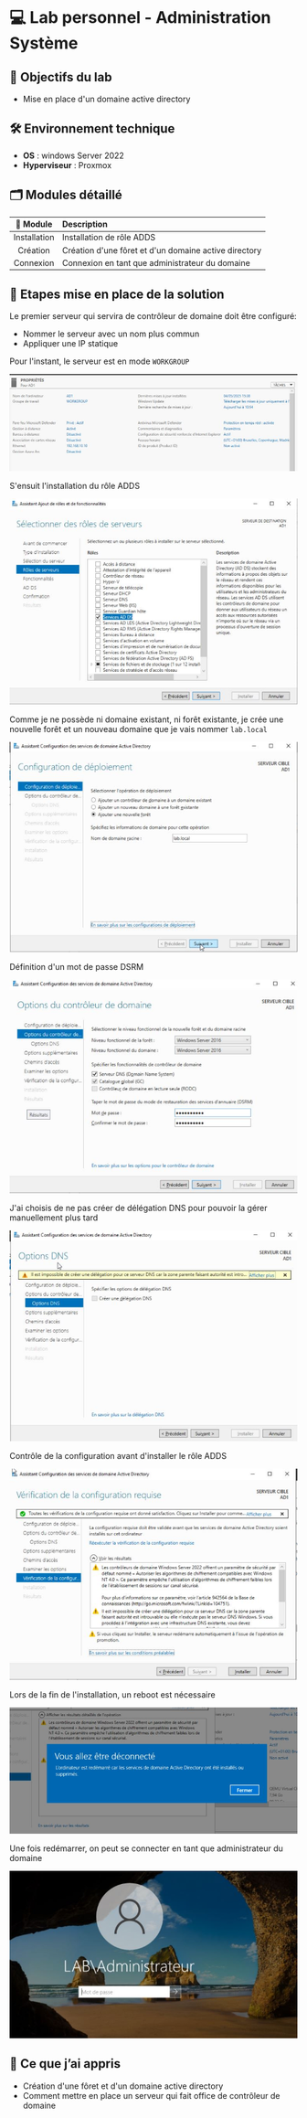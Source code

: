 # 💻 Lab personnel - Administration Système

## 📌 Objectifs du lab

- Mise en place d'un domaine active directory

## 🛠️ Environnement technique

- **OS** : windows Server 2022
- **Hyperviseur** : Proxmox

## 🗂️ Modules détaillé

|📁 Module|Description|
|:-:|:-|
|Installation|Installation de rôle ADDS|
|Création|Création d'une fôret et d'un domaine active directory|
|Connexion|Connexion en tant que administrateur du domaine|

## 📸 Etapes mise en place de la solution

Le premier serveur qui servira de contrôleur de domaine doit être configuré:

- Nommer le serveur avec un nom plus commun
- Appliquer une IP statique

Pour l'instant, le serveur est en mode `WORKGROUP`

![AD sans contrôleur de domaine](./Illustrations/crea_ad_1.JPG)

S'ensuit l'installation du rôle ADDS

![installation ADDS](./Illustrations/crea_ad_2.JPG)

Comme je ne possède ni domaine existant, ni forêt existante, je crée une nouvelle forêt et un nouveau domaine que je vais nommer `lab.local`

![nommage de la forêt](./Illustrations/crea_ad_3.JPG)

Définition d'un mot de passe DSRM

![definition mdp DSRM](./Illustrations/crea_ad_4.JPG)

J'ai choisis de ne pas créer de délégation DNS pour pouvoir la gérer manuellement plus tard

![creation deleguation DNS](./Illustrations/crea_ad_5.JPG)

Contrôle de la configuration avant d'installer le rôle ADDS

![installation ADDS](./Illustrations/crea_ad_6.JPG)

Lors de la fin de l'installation, un reboot est nécessaire

![reboot](./Illustrations/crea_ad_7.JPG)

Une fois redémarrer, on peut se connecter en tant que administrateur du domaine

![connexion](./Illustrations/crea_ad_8.JPG)

## 🧠 Ce que j’ai appris

- Création d'une fôret et d'un domaine active directory
- Comment mettre en place un serveur qui fait office de contrôleur de domaine

